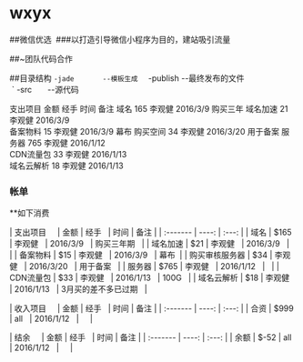 # wxyx

 ##微信优选
  ###以打造引导微信小程序为目的，建站吸引流量

 ##~团队代码合作 
 
 ##目录结构
  ` -jade       --模板生成  
  ` -publish    --最终发布的文件  
  ` -src        --源代码  




支出项目	金额	经手	时间	备注
域名	165	李观健	2016/3/9	购买三年
域名加速	21	李观健	2016/3/9	
备案物料	15	李观健	2016/3/9	幕布
购买空间	34	李观健	2016/3/20	用于备案
服务器	765	李观健	2016/1/12	
CDN流量包	33	李观健	2016/1/13	
域名云解析	18	李观健	2016/1/13	

### 帐单

**如下消费

| 支出项目     | 金额 | 经手   | 时间 | 备注 |
| :------- | ----: | :---: |
| 域名 | $165 |  李观健    |  2016/3/9    |  购买三年期    |
| 域名加速    | $21   |  李观健    |  2016/3/9    |      |
| 备案物料    | $15   |  李观健    |  2016/3/9    |   幕布   |
| 购买审核服务器 | $34 |  李观健    |  2016/3/20    |  用于备案    |
| 服务器 | $765 |  李观健    |  2016/1/12    |       |
| CDN流量包 | $33 |  李观健    |  2016/1/13    |  100G     |
| 域名云解析 | $18 |  李观健    |  2016/1/13    |  3月买的差不多已过期     |

| 收入项目     | 金额 | 经手   | 时间 | 备注 |
| :------- | ----: | :---: |
| 合资 | $999 |  all    |  2016/1/12    |      |

| 结余     | 金额 | 经手   | 时间 | 备注 |
| :------- | ----: | :---: |
| 余额 | $-52 |  all    |  2016/1/12    |      |

